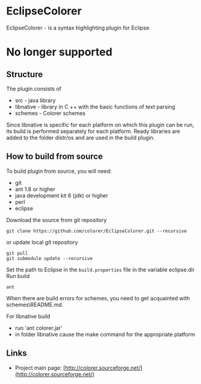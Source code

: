 EclipseColorer
========================
EclipseColorer - is a syntax highlighting plugin for Eclipse
# No longer supported

Structure
------------------------

The plugin consists of
  * src - java library
  * libnative - library in C ++ with the basic functions of text parsing
  * schemes - Colorer schemes

Since libnative is specific for each platform on which this plugin can be run, its build is performed separately 
for each platform. Ready libraries are added to the folder distr/os and are used in the build plugin.

How to build from source
------------------------

To build plugin from source, you will need:

  * git
  * ant 1.8 or higher
  * java development kit 6 (jdk) or higher
  * perl
  * eclipse

Download the source from git repository

    git clone https://github.com/colorer/EclipseColorer.git --recursive

or update local git repository

    git pull
    git submodule update --recursive

Set the path to Eclipse in the `build.properties` file in the variable eclipse.dir
Run build

    ant

When there are build errors for schemes, you need to get acquainted with schemes\README.md.

For libnative build
 
  * run 'ant colorer.jar'
  * in folder libnative cause the make command for the appropriate platform

Links
------------------------

* Project main page: [http://colorer.sourceforge.net/](http://colorer.sourceforge.net/)
